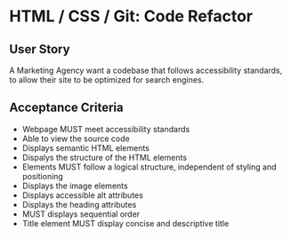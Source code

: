 # HTML / CSS / Git: Code Refactor

## User Story

A Marketing Agency want a codebase that follows accessibility standards, to allow their site to be optimized for search engines.

## Acceptance Criteria

- Webpage MUST meet accessibility standards
- Able to view the source code
- Displays semantic HTML elements
- Dispalys the structure of the HTML elements
- Elements MUST follow a logical structure, independent of styling and positioning
- Displays the image elements
- Displays accessible alt attributes
- Displays the heading attributes
- MUST displays sequential order
- Title element MUST display concise and descriptive title
